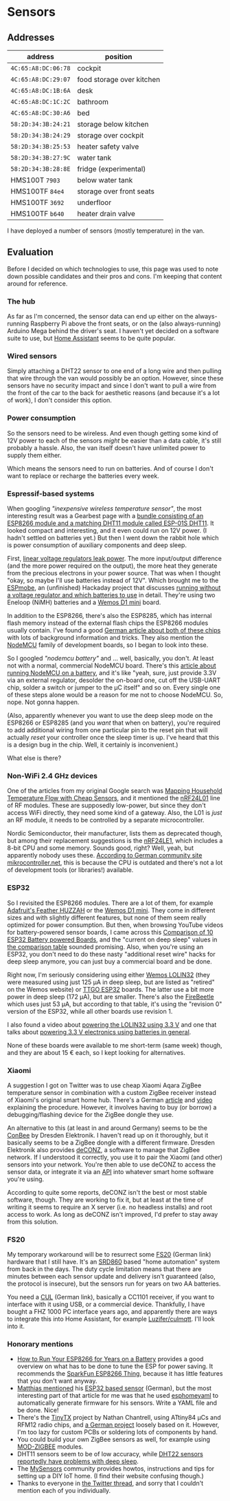 # Sensors

## Addresses

| address             | position                  |
|---------------------|---------------------------|
| `4C:65:A8:DC:06:78` | cockpit                   |
| `4C:65:A8:DC:29:07` | food storage over kitchen |
| `4C:65:A8:DC:1B:6A` | desk                      |
| `4C:65:A8:DC:1C:2C` | bathroom                  |
| `4C:65:A8:DC:30:A6` | bed                       |
| `58:2D:34:3B:24:21` | storage below kitchen     |
| `58:2D:34:3B:24:29` | storage over cockpit      |
| `58:2D:34:3B:25:53` | heater safety valve       |
| `58:2D:34:3B:27:9C` | water tank                |
| `58:2D:34:3B:28:8E` | fridge (experimental)     |
| HMS100T `7903`      | below water tank          |
| HMS100TF `84e4`     | storage over front seats  |
| HMS100TF `3692`     | underfloor                |
| HMS100TF `b640`     | heater drain valve        |

I have deployed a number of sensors (mostly temperature) in the van.

## Evaluation

Before I decided on which technologies to use, this page was used to note down possible candidates and their pros and cons.
I'm keeping that content around for reference.

### The hub

As far as I'm concerned, the sensor data can end up either on the always-running Raspberry Pi above the front seats, or on the (also always-running) Arduino Mega behind the driver's seat.
I haven't yet decided on a software suite to use, but [Home Assistant](https://www.home-assistant.io/) seems to be quite popular.

### Wired sensors

Simply attaching a DHT22 sensor to one end of a long wire and then pulling that wire through the van would possibly be an option.
However, since these sensors have no security impact and since I don't want to pull a wire from the front of the car to the back for aesthetic reasons (and because it's a lot of work), I don't consider this option.

### Power consumption

So the sensors need to be wireless.
And even though getting some kind of 12V power to each of the sensors _might_ be easier than a data cable, it's still probably a hassle.
Also, the van itself doesn't have unlimited power to supply them either.

Which means the sensors need to run on batteries.
And of course I don't want to replace or recharge the batteries every week.

### Espressif-based systems

When googling _"inexpensive wireless temperature sensor"_, the most interesting result was a Gearbest page with a [bundle consisting of an ESP8266 module and a matching DHT11 module called ESP-01S DHT11](https://www.gearbest.com/other-accessories/pp_1176241.html).
It looked compact and interesting, and it even could run on 12V power.
(I hadn't settled on batteries yet.)
But then I went down the rabbit hole which is power consumption of auxiliary components and deep sleep.

First, [linear voltage regulators leak power](https://www.sparkfun.com/tutorials/217).
The more input/output difference (and the more power required on the output), the more heat they generate from the precious electrons in your power source.
That was when I thought "okay, so maybe I'll use batteries instead of 12V".
Which brought me to the [ESPmobe](https://hackaday.io/project/20588-espmobe-battery-powered-esp8266-iot-sensor), an (unfinished) Hackaday project that discusses [running without a voltage regulator and which batteries to use](https://hackaday.io/project/20588-espmobe-battery-powered-esp8266-iot-sensor/log/60267-the-batteries) in detail.
They're using two Eneloop (NiMH) batteries and a [Wemos D1 mini](https://wiki.wemos.cc/products:d1:d1_mini) board.

In addition to the ESP8266, there's also the ESP8285, which has internal flash memory instead of the external flash chips the ESP8266 modules usually contain.
I've found a good [German article about both of these chips](http://stefanfrings.de/esp8266/) with lots of background information and tricks.
They also mention the [NodeMCU](https://en.wikipedia.org/wiki/NodeMCU) family of development boards, so I began to look into these.

So I googled _"nodemcu battery"_ and … well, basically, you don't.
At least not with a normal, commercial NodeMCU board.
There's this [article about running NodeMCU on a battery](https://tinker.yeoman.com.au/2016/05/29/running-nodemcu-on-a-battery-esp8266-low-power-consumption-revisited/), and it's like "yeah, sure, just provide 3.3V via an external regulator, desolder the on-board one, cut off the USB-UART chip, solder a switch or jumper to the µC itself" and so on.
Every single one of these steps alone would be a reason for me not to choose NodeMCU.
So, nope.
Not gonna happen.

(Also, apparently whenever you want to use the deep sleep mode on the ESP8266 or ESP8285 (and you _want_ that when on battery), you're required to add additional wiring from one particular pin to the reset pin that will actually _reset_ your controller once the sleep timer is up.
I've heard that this is a design bug in the chip.
Well, it certainly is inconvenient.)

What else is there?

### Non-WiFi 2.4 GHz devices

One of the articles from my original Google search was [Mapping Household Temperature Flow with Cheap Sensors](https://www.hackster.io/humblehacker/mapping-household-temperature-flow-with-cheap-sensors-6a36c3), and it mentioned the [nRF24L01](https://www.nordicsemi.com/eng/Products/2.4GHz-RF/nRF24L01) line of RF modules.
These are supposedly low-power, but since they don't access WiFi directly, they need some kind of a gateway.
Also, the L01 is _just_ an RF module, it needs to be controlled by a separate microcontroller.

Nordic Semiconductor, their manufacturer, lists them as deprecated though, but among their replacement suggestions is the [nRF24LE1](https://www.nordicsemi.com/eng/Products/2.4GHz-RF/nRF24LE1), which includes a 8-bit CPU and some memory.
Sounds good, right?
Well, yeah, but apparently nobody uses these.
[According to German community site mikrocontroller.net](https://www.mikrocontroller.net/topic/348698), this is because the CPU is outdated and there's not a lot of development tools (or libraries!) available.

### ESP32

So I revisited the ESP8266 modules.
There are a lot of them, for example [Adafruit's Feather HUZZAH](https://www.adafruit.com/product/2821) or the [Wemos D1 mini](https://wiki.wemos.cc/products:d1:d1_mini).
They come in different sizes and with slightly different features, but none of them seem really optimized for power consumption.
But then, when browsing YouTube videos for battery-powered sensor boards, I came across this [Comparison of 10 ESP32 Battery powered Boards](https://youtu.be/-769_YIeGmI), and the "current on deep sleep" values in [the comparison table](https://docs.google.com/spreadsheets/d/1Mu-bNwpnkiNUiM7f2dx8-gPnIAFMibsC2hMlWhIHbPQ/edit) sounded promising.
Also, when you're using an ESP32, you don't need to do these nasty "additional reset wire" hacks for deep sleep anymore, you can just buy a commercial board and be done.

Right now, I'm seriously considering using either [Wemos LOLIN32](https://wiki.wemos.cc/products:lolin32:lolin32) (they were measured using just 125 µA in deep sleep, but are listed as "retired" on the Wemos website) or [TTGO ESP32](http://s.click.aliexpress.com/e/EUrFMjA) boards.
The latter use a bit more power in deep sleep (172 µA), but are smaller.
There's also the [FireBeetle](https://www.dfrobot.com/product-1590.html) which uses just 53 µA, but according to that table, it's using the "revision 0" version of the ESP32, while all other boards use revision 1.

I also found a video about [powering the LOLIN32 using 3.3 V](https://youtu.be/k_7eZ5ZpSMY) and one that talks about [powering 3.3 V electronics using batteries in general](https://youtu.be/heD1zw3bMhw).

None of these boards were available to me short-term (same week) though, and they are about 15 € each, so I kept looking for alternatives.

### Xiaomi

A suggestion I got on Twitter was to use cheap Xiaomi Aqara ZigBee temperature sensor in combination with a custom ZigBee receiver instead of Xiaomi's original smart home hub.
There's a German [article](https://forum.fhem.de/index.php?topic=84790.0) and [video](https://youtu.be/F89oYY29rJ8) explaining the procedure.
However, it involves having to buy (or borrow) a debugging/flashing device for the ZigBee dongle they use.

An alternative to this (at least in and around Germany) seems to be the [ConBee](https://www.dresden-elektronik.de/conbee/) by Dresden Elektronik.
I haven't read up on it thoroughly, but it basically seems to be a ZigBee dongle with a different firmware.
Dresden Elektronik also provides [deCONZ](https://www.dresden-elektronik.de/funktechnik/products/software/pc/deconz/), a software to manage that ZigBee network.
If I understood it correctly, you use it to pair the Xiaomi (and other) sensors into your network.
You're then able to use deCONZ to access the sensor data, or integrate it via an [API](http://dresden-elektronik.github.io/deconz-rest-doc/) into whatever smart home software you're using.

According to quite some reports, deCONZ isn't the best or most stable software, though.
They are working to fix it, but at least at the time of writing it seems to require an X server (i.e. no headless installs) and root access to work.
As long as deCONZ isn't improved, I'd prefer to stay away from this solution.

### FS20

My temporary workaround will be to resurrect some [FS20](https://www.elv.de/fs20-funkschaltsystem.html) (German link) hardware that I still have.
It's an [SRD860](https://en.wikipedia.org/wiki/Short-range_device#SRD860) based "home automation" system from back in the days.
The duty cycle limitation means that there are minutes between each sensor update and delivery isn't guaranteed (also, the protocol is insecure), but the sensors run for years on two AA batteries.

You need a [CUL](https://wiki.fhem.de/wiki/CUL) (German link), basically a CC1101 receiver, if you want to interface with it using USB, or a commercial device.
Thankfully, I have bought a FHZ 1000 PC interface years ago, and apparently there are ways to integrate this into Home Assistant, for example [Luzifer/culmqtt](https://github.com/Luzifer/culmqtt).
I'll look into it.

### Honorary mentions

* [How to Run Your ESP8266 for Years on a Battery](https://openhomeautomation.net/esp8266-battery) provides a good overview on what has to be done to tune the ESP for power saving. It recommends the [SparkFun ESP8266 Thing](https://www.sparkfun.com/products/13231), because it has little features that you don't want anyway.
* [Matthias mentioned](https://twitter.com/mattsches/status/1058068949584265216) his [ESP32 based sensor](https://blog.sperrobjekt.de/content/1000514-BME680-Sensor-auf-ESP32-mit-esphomelib-konfigurieren.html) (German), but the most interesting part of that article for me was that he used [esphomeyaml](https://esphomelib.com/esphomeyaml/index.html) to automatically generate firmware for his sensors. Write a YAML file and be done. Nice!
* There's the [TinyTX](https://nathan.chantrell.net/tinytx-wireless-sensor/) project by Nathan Chantrell, using ATtiny84 µCs and RFM12 radio chips, and [a German project](http://roxxs.org/index.php/hausautomatisierung/batteriebetriebene-funk-sensoren/) loosely based on it. However, I'm too lazy for custom PCBs or soldering lots of components by hand.
* You could build your own ZigBee sensors as well, for example using [MOD-ZIGBEE](https://www.olimex.com/Products/Modules/RF/MOD-ZIGBEE/) modules.
* DHT11 sensors seem to be of low accuracy, while [DHT22 sensors reportedly have problems with deep sleep](https://tzapu.com/minimalist-battery-powered-esp8266-wifi-temperature-logger/).
* The [MySensors](https://www.mysensors.org/) community provides howtos, instructions and tips for setting up a DIY IoT home. (I find their website confusing though.)
* Thanks to everyone in [the Twitter thread](https://twitter.com/scy/status/1057962543489187840), and sorry that I couldn't mention each of you individually.
